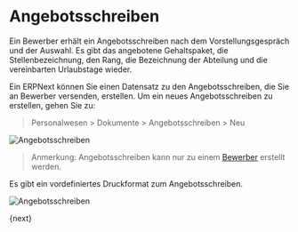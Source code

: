 <!-- add-breadcrumbs -->
# Angebotsschreiben


Ein Bewerber erhält ein Angebotsschreiben nach dem Vorstellungsgespräch und der Auswahl. Es gibt das angebotene Gehaltspaket, die Stellenbezeichnung, den Rang, die Bezeichnung der Abteilung und die vereinbarten Urlaubstage wieder.

Ein ERPNext können Sie einen Datensatz zu den Angebotsschreiben, die Sie an Bewerber versenden, erstellen. Um ein neues Angebotsschreiben zu erstellen, gehen Sie zu:

> Personalwesen > Dokumente > Angebotsschreiben > Neu

<img class="screenshot" alt="Angebotsschreiben" src="{{docs_base_url}}/assets/img/human-resources/job-offer.png">

> Anmerkung: Angebotsschreiben kann nur zu einem [Bewerber](/docs/user/manual/de/human-resources/job-applicant.html) erstellt werden.

Es gibt ein vordefiniertes Druckformat zum Angebotsschreiben.

<img class="screenshot" alt="Angebotsschreiben" src="{{docs_base_url}}/assets/img/human-resources/job-offer-print.png">

{next}
